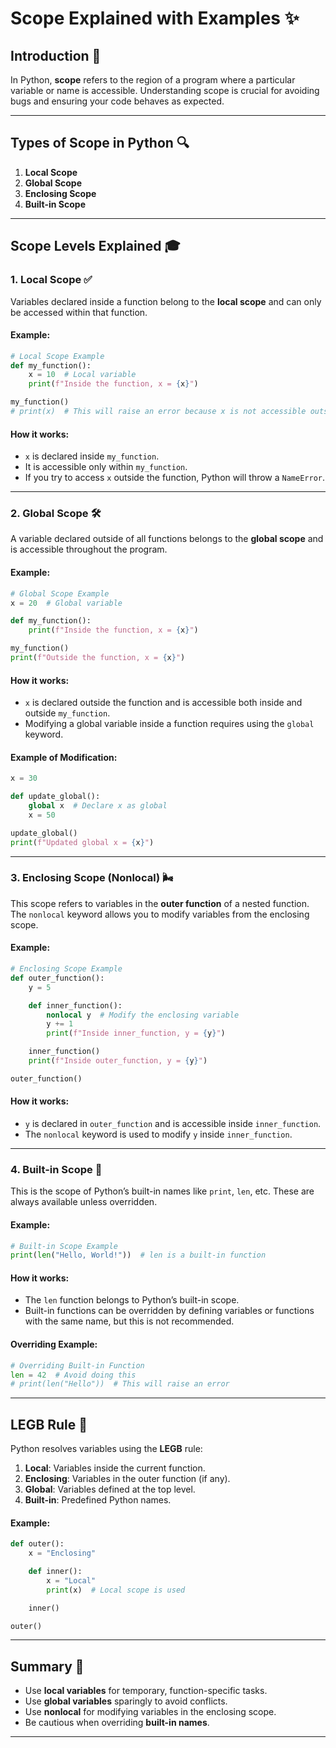 # Scope Explained with Examples ✨

## Introduction 🚀
In Python, **scope** refers to the region of a program where a particular variable or name is accessible. Understanding scope is crucial for avoiding bugs and ensuring your code behaves as expected.

---

## Types of Scope in Python 🔍

1. **Local Scope**
2. **Global Scope**
3. **Enclosing Scope**
4. **Built-in Scope**

---

## Scope Levels Explained 🎓

### 1. Local Scope ✅
Variables declared inside a function belong to the **local scope** and can only be accessed within that function.

#### Example:
```python
# Local Scope Example
def my_function():
    x = 10  # Local variable
    print(f"Inside the function, x = {x}")

my_function()
# print(x)  # This will raise an error because x is not accessible outside the function.
```

#### How it works:
- `x` is declared inside `my_function`.
- It is accessible only within `my_function`.
- If you try to access `x` outside the function, Python will throw a `NameError`.

---

### 2. Global Scope 🛠️
A variable declared outside of all functions belongs to the **global scope** and is accessible throughout the program.

#### Example:
```python
# Global Scope Example
x = 20  # Global variable

def my_function():
    print(f"Inside the function, x = {x}")

my_function()
print(f"Outside the function, x = {x}")
```

#### How it works:
- `x` is declared outside the function and is accessible both inside and outside `my_function`.
- Modifying a global variable inside a function requires using the `global` keyword.

#### Example of Modification:
```python
x = 30

def update_global():
    global x  # Declare x as global
    x = 50

update_global()
print(f"Updated global x = {x}")
```

---

### 3. Enclosing Scope (Nonlocal) 🌬️
This scope refers to variables in the **outer function** of a nested function. The `nonlocal` keyword allows you to modify variables from the enclosing scope.

#### Example:
```python
# Enclosing Scope Example
def outer_function():
    y = 5

    def inner_function():
        nonlocal y  # Modify the enclosing variable
        y += 1
        print(f"Inside inner_function, y = {y}")

    inner_function()
    print(f"Inside outer_function, y = {y}")

outer_function()
```

#### How it works:
- `y` is declared in `outer_function` and is accessible inside `inner_function`.
- The `nonlocal` keyword is used to modify `y` inside `inner_function`.

---

### 4. Built-in Scope 🎨
This is the scope of Python’s built-in names like `print`, `len`, etc. These are always available unless overridden.

#### Example:
```python
# Built-in Scope Example
print(len("Hello, World!"))  # len is a built-in function
```

#### How it works:
- The `len` function belongs to Python’s built-in scope.
- Built-in functions can be overridden by defining variables or functions with the same name, but this is not recommended.

#### Overriding Example:
```python
# Overriding Built-in Function
len = 42  # Avoid doing this
# print(len("Hello"))  # This will raise an error
```

---

## LEGB Rule 🥇
Python resolves variables using the **LEGB** rule:

1. **Local**: Variables inside the current function.
2. **Enclosing**: Variables in the outer function (if any).
3. **Global**: Variables defined at the top level.
4. **Built-in**: Predefined Python names.

#### Example:
```python
def outer():
    x = "Enclosing"

    def inner():
        x = "Local"
        print(x)  # Local scope is used

    inner()

outer()
```

---

## Summary 🎯
- Use **local variables** for temporary, function-specific tasks.
- Use **global variables** sparingly to avoid conflicts.
- Use **nonlocal** for modifying variables in the enclosing scope.
- Be cautious when overriding **built-in names**.

---


